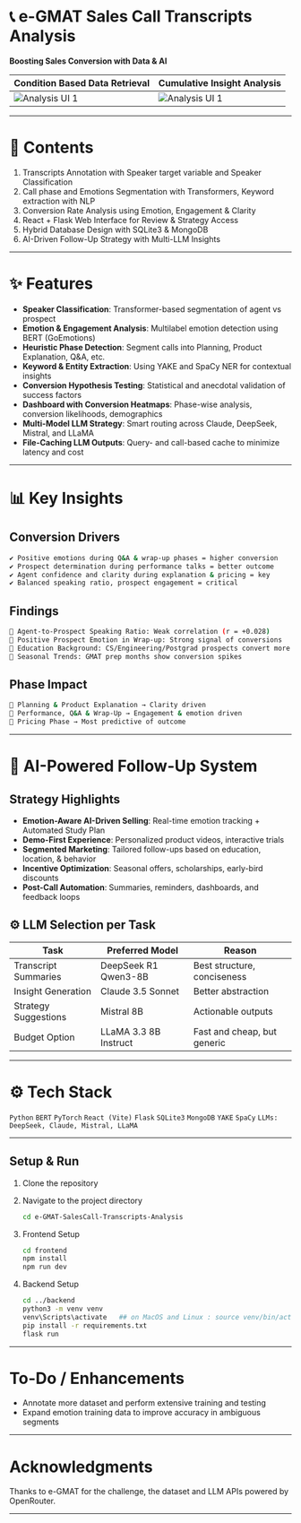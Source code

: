 # 📞 e-GMAT Sales Call Transcripts Analysis

**Boosting Sales Conversion with Data & AI**

|          Condition Based Data Retrieval   |   Cumulative Insight Analysis    |
| -------------------- | --------------------- |
| ![Analysis UI 1](https://github.com/user-attachments/assets/57540057-45b1-4612-90cc-bce78c42ec80)   | ![Analysis UI 1](https://github.com/user-attachments/assets/d171ae13-f58a-4009-869b-2bdefc1fe26c)    |

---
# 📃 Contents

1. Transcripts Annotation with Speaker target variable and Speaker Classification
2. Call phase and Emotions Segmentation with Transformers, Keyword extraction with NLP
3. Conversion Rate Analysis using Emotion, Engagement & Clarity
4. React + Flask Web Interface for Review & Strategy Access
5. Hybrid Database Design with SQLite3 & MongoDB
6. AI-Driven Follow-Up Strategy with Multi-LLM Insights

---
# ✨ Features

* **Speaker Classification**: Transformer-based segmentation of agent vs prospect
* **Emotion & Engagement Analysis**: Multilabel emotion detection using BERT (GoEmotions)
* **Heuristic Phase Detection**: Segment calls into Planning, Product Explanation, Q\&A, etc.
* **Keyword & Entity Extraction**: Using YAKE and SpaCy NER for contextual insights
* **Conversion Hypothesis Testing**: Statistical and anecdotal validation of success factors
* **Dashboard with Conversion Heatmaps**: Phase-wise analysis, conversion likelihoods, demographics
* **Multi-Model LLM Strategy**: Smart routing across Claude, DeepSeek, Mistral, and LLaMA
* **File-Caching LLM Outputs**: Query- and call-based cache to minimize latency and cost

---
# 📊 Key Insights

## Conversion Drivers

```bash
✔ Positive emotions during Q&A & wrap-up phases = higher conversion
✔ Prospect determination during performance talks = better outcome
✔ Agent confidence and clarity during explanation & pricing = key
✔ Balanced speaking ratio, prospect engagement = critical
```

## Findings

```bash
🔸 Agent-to-Prospect Speaking Ratio: Weak correlation (r = +0.028)
🔸 Positive Prospect Emotion in Wrap-up: Strong signal of conversions
🔸 Education Background: CS/Engineering/Postgrad prospects convert more
🔸 Seasonal Trends: GMAT prep months show conversion spikes
```

## Phase Impact

```bash
🔹 Planning & Product Explanation → Clarity driven
🔹 Performance, Q&A & Wrap-Up → Engagement & emotion driven
🔹 Pricing Phase → Most predictive of outcome
```

---
# 🧠 AI-Powered Follow-Up System

## Strategy Highlights

* **Emotion-Aware AI-Driven Selling**: Real-time emotion tracking + Automated Study Plan
* **Demo-First Experience**: Personalized product videos, interactive trials
* **Segmented Marketing**: Tailored follow-ups based on education, location, & behavior
* **Incentive Optimization**: Seasonal offers, scholarships, early-bird discounts
* **Post-Call Automation**: Summaries, reminders, dashboards, and feedback loops

## ⚙️ LLM Selection per Task

| Task                 | Preferred Model       | Reason                      |
| -------------------- | --------------------- | --------------------------- |
| Transcript Summaries | DeepSeek R1 Qwen3-8B  | Best structure, conciseness |
| Insight Generation   | Claude 3.5 Sonnet     | Better abstraction          |
| Strategy Suggestions | Mistral 8B            | Actionable outputs          |
| Budget Option        | LLaMA 3.3 8B Instruct | Fast and cheap, but generic |

---
# ⚙️ Tech Stack

`Python` `BERT` `PyTorch` `React (Vite)` `Flask` `SQLite3` `MongoDB` `YAKE` `SpaCy` `LLMs: DeepSeek, Claude, Mistral, LLaMA`

---
## Setup & Run

1. Clone the repository
2. Navigate to the project directory

   ```bash
   cd e-GMAT-SalesCall-Transcripts-Analysis
   ```

3. Frontend Setup

   ```bash
   cd frontend
   npm install
   npm run dev
   ```

4. Backend Setup

   ```bash
   cd ../backend
   python3 -m venv venv
   venv\Scripts\activate   ## on MacOS and Linux : source venv/bin/activate
   pip install -r requirements.txt
   flask run
   ```

---
# To-Do / Enhancements

* Annotate more dataset and perform extensive training and testing
* Expand emotion training data to improve accuracy in ambiguous segments

---
# Acknowledgments
Thanks to e-GMAT for the challenge, the dataset and LLM APIs powered by OpenRouter.

---

